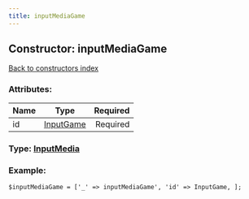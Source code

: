 ```yaml
---
title: inputMediaGame
---
```

## Constructor: inputMediaGame  
[Back to constructors index](index.md)



### Attributes:

| Name     |    Type       | Required |
|----------|:-------------:|---------:|
|id|[InputGame](../types/InputGame.md) | Required|



### Type: [InputMedia](../types/InputMedia.md)


### Example:

```
$inputMediaGame = ['_' => inputMediaGame', 'id' => InputGame, ];
```
